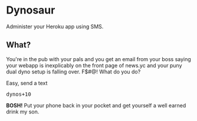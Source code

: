 # Dynosaur

Administer your Heroku app using SMS.

## What?

You're in the pub with your pals and you get an email from your boss saying your webapp is inexplicably on the front page of news.yc and your puny dual dyno setup is falling over. F$#@! What do you do?

Easy, send a text

<pre>dynos+10</pre>

__BOSH!__ Put your phone back in your pocket and get yourself a well earned drink my son.

